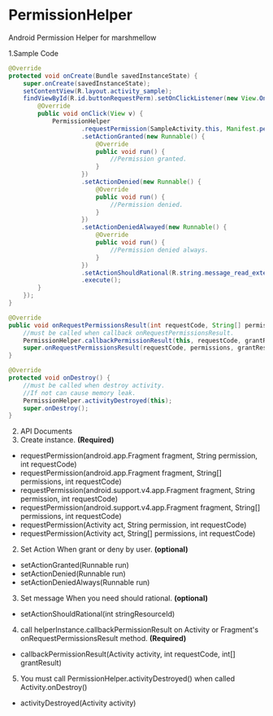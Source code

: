# PermissionHelper
Android Permission Helper for marshmellow

1.Sample Code
```java
@Override
protected void onCreate(Bundle savedInstanceState) {
    super.onCreate(savedInstanceState);
    setContentView(R.layout.activity_sample);
    findViewById(R.id.buttonRequestPerm).setOnClickListener(new View.OnClickListener() {
        @Override
        public void onClick(View v) {
            PermissionHelper
                    .requestPermission(SampleActivity.this, Manifest.permission.READ_EXTERNAL_STORAGE, 123)
                    .setActionGranted(new Runnable() {
                        @Override
                        public void run() {
                            //Permission granted.
                        }
                    })
                    .setActionDenied(new Runnable() {
                        @Override
                        public void run() {
                            //Permission denied.
                        }
                    })
                    .setActionDeniedAlwayed(new Runnable() {
                        @Override
                        public void run() {
                            //Permission denied always.
                        }
                    })
                    .setActionShouldRational(R.string.message_read_external_storage)
                    .execute();
        }
    });
}

@Override
public void onRequestPermissionsResult(int requestCode, String[] permissions, int[] grantResults) {
    //must be called when callback onRequestPermissionsResult.
    PermissionHelper.callbackPermissionResult(this, requestCode, grantResults);
    super.onRequestPermissionsResult(requestCode, permissions, grantResults);
}

@Override
protected void onDestroy() {
    //must be called when destroy activity.
    //If not can cause memory leak.
    PermissionHelper.activityDestroyed(this);
    super.onDestroy();
}
```

2. API Documents
1. Create instance. **(Required)**
 - requestPermission(android.app.Fragment fragment, String permission, int requestCode)
 - requestPermission(android.app.Fragment fragment, String[] permissions, int requestCode)
 - requestPermission(android.support.v4.app.Fragment fragment, String permission, int requestCode)
 - requestPermission(android.support.v4.app.Fragment fragment, String[] permissions, int requestCode)
 - requestPermission(Activity act, String permission, int requestCode)
 - requestPermission(Activity act, String[] permissions, int requestCode)
 
2. Set Action When grant or deny by user. **(optional)**
 - setActionGranted(Runnable run)
 - setActionDenied(Runnable run)
 - setActionDeniedAlways(Runnable run)

3. Set message When you need should rational. **(optional)**
 - setActionShouldRational(int stringResourceId)
 
4. call helperInstance.callbackPermissionResult on Activity or Fragment's onRequestPermissionsResult method. **(Required)**
 - callbackPermissionResult(Activity activity, int requestCode, int[] grantResult)
 
5. You must call PermissionHelper.activityDestroyed() when called Activity.onDestroy()
 - activityDestroyed(Activity activity)
